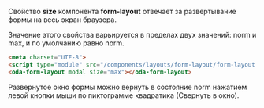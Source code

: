 ﻿Свойство **size** компонента **form-layout** отвечает за развертывание формы на весь экран браузера.

Значение этого свойства варьируется в пределах двух значений: norm и max, и по умолчанию равно norm.

```html _run_line_edit_[demo.html]_h=300_
<meta charset="UTF-8">
<script type="module" src="/components/layouts/form-layout/form-layout.js"></script>
<oda-form-layout modal size="max"></oda-form-layout>
```

Развернутое окно формы можно вернуть в состояние norm нажатием левой кнопки мыши по пиктограмме квадратика (Свернуть в окно).
